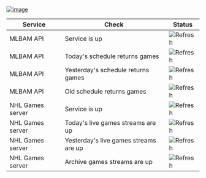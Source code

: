 [![image](https://user-images.githubusercontent.com/23088305/39225217-073f7dc8-4819-11e8-86f8-bcfdbc395d10.png)](https://nhlgames.github.io/NHLGames/)

| Service          | Check                                 | Status                                                                              |
| ---------------- | ------------------------------------- | ----------------------------------------------------------------------------------- |
| MLBAM API        | Service is up                         | ![Refresh](https://mlbam-games-status.herokuapp.com/mlbam/ping)                     |
| MLBAM API        | Today's schedule returns games        | ![Refresh](https://mlbam-games-status.herokuapp.com/mlbam/schedule)                 |
| MLBAM API        | Yesterday's schedule returns games    | ![Refresh](https://mlbam-games-status.herokuapp.com/mlbam/schedule?yesterday)       |
| MLBAM API        | Old schedule returns games            | ![Refresh](https://mlbam-games-status.herokuapp.com/mlbam/schedule?date=2021-04-01) |
| NHL Games server | Service is up                         | ![Refresh](https://mlbam-games-status.herokuapp.com/us/ping)                        |
| NHL Games server | Today's live games streams are up     | ![Refresh](https://mlbam-games-status.herokuapp.com/us/game)                        |
| NHL Games server | Yesterday's live games streams are up | ![Refresh](https://mlbam-games-status.herokuapp.com/us/game?yesterday)              |
| NHL Games server | Archive games streams are up          | ![Refresh](https://mlbam-games-status.herokuapp.com/us/game?date=2021-04-01)        |

